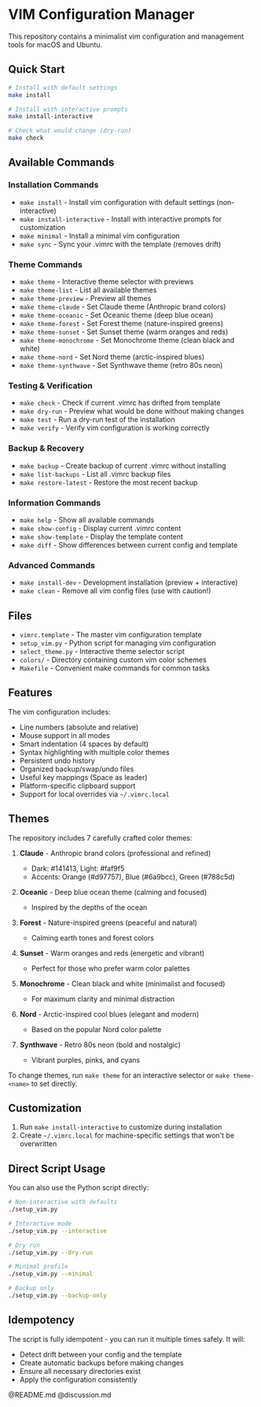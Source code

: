 # VIM Configuration Manager

This repository contains a minimalist vim configuration and management tools for macOS and Ubuntu.

## Quick Start

```bash
# Install with default settings
make install

# Install with interactive prompts
make install-interactive

# Check what would change (dry-run)
make check
```

## Available Commands

### Installation Commands

- `make install` - Install vim configuration with default settings (non-interactive)
- `make install-interactive` - Install with interactive prompts for customization
- `make minimal` - Install a minimal vim configuration
- `make sync` - Sync your .vimrc with the template (removes drift)

### Theme Commands

- `make theme` - Interactive theme selector with previews
- `make theme-list` - List all available themes
- `make theme-preview` - Preview all themes
- `make theme-claude` - Set Claude theme (Anthropic brand colors)
- `make theme-oceanic` - Set Oceanic theme (deep blue ocean)
- `make theme-forest` - Set Forest theme (nature-inspired greens)
- `make theme-sunset` - Set Sunset theme (warm oranges and reds)
- `make theme-monochrome` - Set Monochrome theme (clean black and white)
- `make theme-nord` - Set Nord theme (arctic-inspired blues)
- `make theme-synthwave` - Set Synthwave theme (retro 80s neon)

### Testing & Verification

- `make check` - Check if current .vimrc has drifted from template
- `make dry-run` - Preview what would be done without making changes
- `make test` - Run a dry-run test of the installation
- `make verify` - Verify vim configuration is working correctly

### Backup & Recovery

- `make backup` - Create backup of current .vimrc without installing
- `make list-backups` - List all .vimrc backup files
- `make restore-latest` - Restore the most recent backup

### Information Commands

- `make help` - Show all available commands
- `make show-config` - Display current .vimrc content
- `make show-template` - Display the template content
- `make diff` - Show differences between current config and template

### Advanced Commands

- `make install-dev` - Development installation (preview + interactive)
- `make clean` - Remove all vim config files (use with caution!)

## Files

- `vimrc.template` - The master vim configuration template
- `setup_vim.py` - Python script for managing vim configuration
- `select_theme.py` - Interactive theme selector script
- `colors/` - Directory containing custom vim color schemes
- `Makefile` - Convenient make commands for common tasks

## Features

The vim configuration includes:
- Line numbers (absolute and relative)
- Mouse support in all modes
- Smart indentation (4 spaces by default)
- Syntax highlighting with multiple color themes
- Persistent undo history
- Organized backup/swap/undo files
- Useful key mappings (Space as leader)
- Platform-specific clipboard support
- Support for local overrides via `~/.vimrc.local`

## Themes

The repository includes 7 carefully crafted color themes:

1. **Claude** - Anthropic brand colors (professional and refined)
   - Dark: #141413, Light: #faf9f5
   - Accents: Orange (#d97757), Blue (#6a9bcc), Green (#788c5d)

2. **Oceanic** - Deep blue ocean theme (calming and focused)
   - Inspired by the depths of the ocean

3. **Forest** - Nature-inspired greens (peaceful and natural)
   - Calming earth tones and forest colors

4. **Sunset** - Warm oranges and reds (energetic and vibrant)
   - Perfect for those who prefer warm color palettes

5. **Monochrome** - Clean black and white (minimalist and focused)
   - For maximum clarity and minimal distraction

6. **Nord** - Arctic-inspired cool blues (elegant and modern)
   - Based on the popular Nord color palette

7. **Synthwave** - Retro 80s neon (bold and nostalgic)
   - Vibrant purples, pinks, and cyans

To change themes, run `make theme` for an interactive selector or `make theme-<name>` to set directly.

## Customization

1. Run `make install-interactive` to customize during installation
2. Create `~/.vimrc.local` for machine-specific settings that won't be overwritten

## Direct Script Usage

You can also use the Python script directly:

```bash
# Non-interactive with defaults
./setup_vim.py

# Interactive mode
./setup_vim.py --interactive

# Dry run
./setup_vim.py --dry-run

# Minimal profile
./setup_vim.py --minimal

# Backup only
./setup_vim.py --backup-only
```

## Idempotency

The script is fully idempotent - you can run it multiple times safely. It will:
- Detect drift between your config and the template
- Create automatic backups before making changes
- Ensure all necessary directories exist
- Apply the configuration consistently

@README.md
@discussion.md
